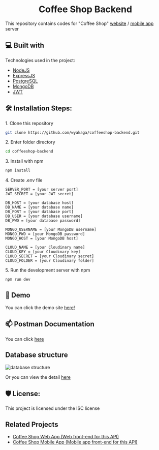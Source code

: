 <h1 id="title" align="center">Coffee Shop Backend</h1>

This repository contains codes for "Coffee Shop" [website](https://github.com/wyakaga/coffeeshop-fe) / [mobile app](https://github.com/wyakaga/coffee-shop-mobile) server

<h2>💻 Built with</h2>

Technologies used in the project:

*   [NodeJS](https://nodejs.org/)
*   [ExpressJS](https://expressjs.com/)
*   [PostgreSQL](https://www.postgresql.org/)
*   [MongoDB](https://www.mongodb.com)
*   [JWT](https://github.com/auth0/node-jsonwebtoken)

<h2>🛠️ Installation Steps:</h2>

<p>1. Clone this repository</p>

```sh
git clone https://github.com/wyakaga/coffeeshop-backend.git
```

<p>2. Enter folder directory</p>

```sh
cd coffeeshop-backend
```

<p>3. Install with npm</p>

```sh
npm install
```

<p>4. Create .env file</p>

```env
SERVER_PORT = [your server port]
JWT_SECRET = [your JWT secret]

DB_HOST = [your database host]
DB_NAME = [your database name]
DB_PORT = [your database port]
DB_USER = [your database username]
DB_PWD = [your database password]

MONGO_USERNAME = [your MongoDB username]
MONGO_PWD = [your MongoDB password]
MONGO_HOST = [your MongoDB host]

CLOUD_NAME = [your Cloudinary name]
CLOUD_KEY = [your Cloudinary key]
CLOUD_SECRET = [your Cloudinary secret]
CLOUD_FOLDER = [your Cloudinary folder]
```

<p>5. Run the development server with npm</p>

```sh
npm run dev
```

<h2>🚀 Demo</h2>

You can click the demo site [here!](https://coffeeshop-backend.vercel.app/)

<h2>📫 Postman Documentation</h2>

You can click [here](https://documenter.getpostman.com/view/26776035/2s93m4ZPDq)

<h2>Database structure</h2>

<img src="https://i.imgur.com/bab38NF.png" alt="database structure">

Or you can view the detail [here](https://dbdiagram.io/d/6488f350722eb77494e937e7)

<h2>🛡️ License:</h2>

This project is licensed under the ISC license

<h2>Related Projects</h2>

* [Coffee Shop Web App (Web front-end for this API)](https://github.com/wyakaga/coffeeshop-fe)
* [Coffee Shop Mobile App (Mobile app front-end for this API)](https://github.com/wyakaga/coffee-shop-mobile)